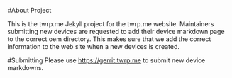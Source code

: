 #About Project

This is the twrp.me Jekyll project for the twrp.me website.
Maintainers submitting new devices are requested to add
their device markdown page to the correct oem directory.
This makes sure that we add the correct information to the
web site when a new devices is created.

#Submitting
Please use https://gerrit.twrp.me to submit new device
markdowns.



